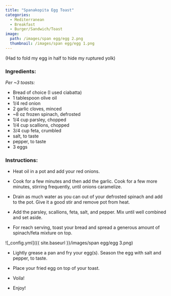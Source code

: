 ```yaml
---
title: "Spanakopita Egg Toast"
categories:
  - Mediterranean
  - Breakfast
  - Burger/Sandwich/Toast
image:
  path: /images/span egg/egg 2.png
  thumbnail: /images/span egg/egg 1.png
---
```


(Had to fold my egg in half to hide my ruptured yolk)

### Ingredients:

_Per ~3 toasts:_

* Bread of choice (I used ciabatta)
* 1 tablespoon olive oil
* 1/4 red onion
* 2 garlic cloves, minced
* ~8 oz frozen spinach, defrosted
* 1/4 cup parsley, chopped
* 1/4 cup scallions, chopped
* 3/4 cup feta, crumbled
* salt, to taste
* pepper, to taste
* 3 eggs


### Instructions:

* Heat oil in a pot and add your red onions.

* Cook for a few minutes and then add the garlic. Cook for a few more minutes, stirring frequently, until onions caramelize.

* Drain as much water as you can out of your defrosted spinach and add to the pot. Give it a good stir and remove pot from heat. 

* Add the parsley, scallions, feta, salt, and pepper. Mix until well combined and set aside. 

* For reach serving, toast your bread and spread a generous amount of spinach/feta mixture on top.

![_config.yml]({{ site.baseurl }}/images/span egg/egg 3.png)

* Lightly grease a pan and fry your egg(s). Season the egg with salt and pepper, to taste.

* Place your fried egg on top of your toast.

* Voila!

* Enjoy!
